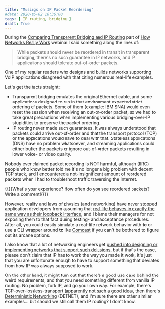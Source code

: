 ```yaml
---
title: "Musings on IP Packet Reordering"
#date: 2020-05-02 16:36:00
tags: [ IP routing, bridging ]
draft: True
---
```

During the [Comparing Transparent Bridging and IP Routing](https://my.ipspace.net/bin/list?id=Net101#SWITCH) part of [How Networks Really Work](https://www.ipspace.net/How_Networks_Really_Work) webinar I said something along the lines of:

> While packets should never be reordered in transit in transparent bridging, there's no such guarantee in IP networks, and IP applications should tolerate out-of-order packets.

One of my regular readers who designs and builds networks supporting VoIP applications disagreed with that citing numerous real-life examples.

Let's get the facts straight:
<!--more-->
* Transparent bridging emulates the original Ethernet cable, and some applications designed to run in that environment expected strict ordering of packets. Some of them (example: IBM SNA) would even reset the session when receiving an out-of-order packet, so we had to take great precautions when implementing various bridging-over-IP stupidities to preserve the packet ordering.
* IP routing never made such guarantees. It was always understood that packets could arrive out-of-order and that the transport protocol (TCP) or the applications would have to deal with that. Stateless applications (DNS) have no problem whatsoever, and streaming applications could either buffer the packets or ignore out-of-order packets resulting in lower voice- or video quality.

Nobody ever claimed packet recording is NOT harmful, although (IIRC) people who know better told me it's no longer a big problem with decent TCP stack, and I encountered a not-insignificant amount of reordered packets when I had to troubleshoot traffic traversing the Internet. 

{{<note info>}}What's your experience? How often do you see reordered packets? Write a comment!{{</note>}}

However, reality and laws of physics (and networking) have never stopped application developers from assuming that [real life behaves in exactly the same way as their loopback interface](https://my.ipspace.net/bin/list?id=Net101#FALLACIES), and I blame their managers for not exposing them to that fact during testing- and acceptance procedures. After all, you could easily simulate a real-life network behavior with **tc** or use a CLI wrapper around **tc** like [Comcast](https://github.com/tylertreat/Comcast) if you can't be bothered to figure out its arcane options.

I also know that a lot of networking engineers get [pushed into designing or implementing networks that support such delusions](https://blog.ipspace.net/2013/04/this-is-what-makes-networking-so-complex.html), but if that's the case, please don't claim that IP has to work the way you made it work, it's just that you are unfortunate enough to have to support something that deviates from how IP was always supposed to work.

On the other hand, it might turn out that there's a good use case behind the weird requirements, and that you need something different from vanilla IP routing. No problem, fork IP, and go your own way. For example, there's TCP-over-lossless-transport (apparently [not such a good idea](https://blogs.cisco.com/datacenter/the-napkin-dialogues-lossless-iscsi)), then there's [Deterministic Networking](https://datatracker.ietf.org/wg/detnet/about/) (DETNET), and I'm sure there are other similar examples... but should we still call them IP routing? I don't know.